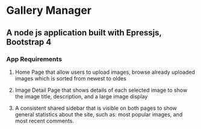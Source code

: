 # Gallery Manager

## A node js application built with Epressjs, Bootstrap 4

### App Requirements

1. Home Page that allow users to upload images, browse already uploaded images which is sorted from newest to oldes

2. Image Detail Page that shows details of each selected image to show the image title, description, and a large image display

3. A consistent shared sidebar that is visible on both pages to show general statistics about the site, such as: most popular images, and most recent comments.
